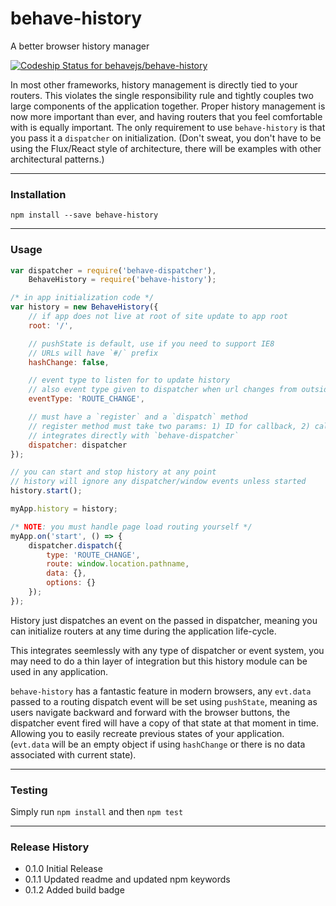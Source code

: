 # behave-history
A better browser history manager

[ ![Codeship Status for behavejs/behave-history](https://codeship.com/projects/c4e33eb0-8268-0132-f7da-56a1ab730b01/status?branch=master)](https://codeship.com/projects/57870)

In most other frameworks, history management is directly tied to your routers. This violates the single responsibility rule and tightly couples two large components of the application together. Proper history management is now more important than ever, and having routers that you feel comfortable with is equally important. The only requirement to use `behave-history` is that you pass it a `dispatcher` on initialization. (Don't sweat, you don't have to be using the Flux/React style of architecture, there will be examples with other architectural patterns.)

___

### Installation

```shell
npm install --save behave-history
```

___

### Usage

```js
var dispatcher = require('behave-dispatcher'),
    BehaveHistory = require('behave-history');

/* in app initialization code */
var history = new BehaveHistory({
    // if app does not live at root of site update to app root
    root: '/',

    // pushState is default, use if you need to support IE8
    // URLs will have `#/` prefix
    hashChange: false,

    // event type to listen for to update history
    // also event type given to dispatcher when url changes from outside app
    eventType: 'ROUTE_CHANGE',

    // must have a `register` and a `dispatch` method
    // register method must take two params: 1) ID for callback, 2) callback
    // integrates directly with `behave-dispatcher`
    dispatcher: dispatcher
});

// you can start and stop history at any point
// history will ignore any dispatcher/window events unless started
history.start();

myApp.history = history;

/* NOTE: you must handle page load routing yourself */
myApp.on('start', () => {
    dispatcher.dispatch({
        type: 'ROUTE_CHANGE',
        route: window.location.pathname,
        data: {},
        options: {}
    });
});
```

History just dispatches an event on the passed in dispatcher, meaning you can initialize routers at any time during the application life-cycle.

This integrates seemlessly with any type of dispatcher or event system, you may need to do a thin layer of integration but this history module can be used in any application.


`behave-history` has a fantastic feature in modern browsers, any `evt.data` passed to a routing dispatch event will be set using `pushState`, meaning as users navigate backward and forward with the browser buttons, the dispatcher event fired will have a copy of that state at that moment in time. Allowing you to easily recreate previous states of your application. (`evt.data` will be an empty object if using `hashChange` or there is no data associated with current state).


___


### Testing

Simply run `npm install` and then `npm test`

___


### Release History

- 0.1.0 Initial Release
- 0.1.1 Updated readme and updated npm keywords
- 0.1.2 Added build badge

